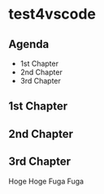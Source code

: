 # test4vscode

## Agenda
- 1st Chapter
- 2nd Chapter
- 3rd Chapter

## 1st Chapter


## 2nd Chapter

## 3rd Chapter
Hoge Hoge
Fuga Fuga

